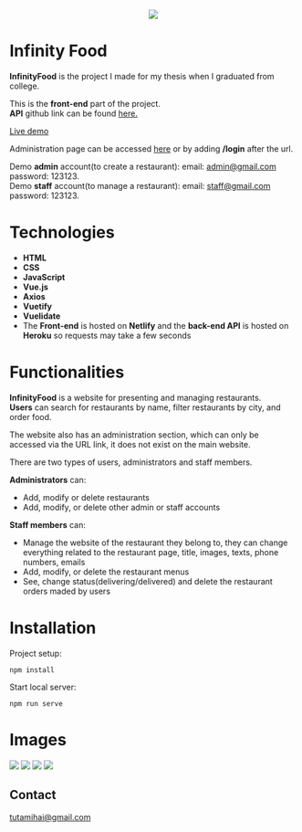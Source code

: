 <h1 align="center">
  <img src="https://user-images.githubusercontent.com/41682806/133333582-d3e7f099-2a99-4a07-8ffb-f8427ee322f2.png"/><br/>
</h1>

# Infinity Food
**InfinityFood** is the project I made for my thesis when I graduated from college.

This is the **front-end** part of the project.
<br>
**API** github link can be found
<a href="https://github.com/mihaituta/laravel-vue-api-food" rel="noreferrer" target="_blank">here.</a>

<a href="https://infinityfood.netlify.app" rel="noreferrer" target="_blank">Live demo</a>

Administration page can be accessed
<a href="https://infinityfood.netlify.app/login" rel="noreferrer" target="_blank">here</a>
or by adding **/login** after the url.

Demo **admin** account(to create a restaurant): email: admin@gmail.com password: 123123.
<br>
Demo **staff** account(to manage a restaurant): email: staff@gmail.com password: 123123.



# Technologies
- **HTML**
- **CSS**
- **JavaScript**
- **Vue.js**
- **Axios**
- **Vuetify**
- **Vuelidate**
- The **Front-end** is hosted on **Netlify** and the **back-end API** is hosted on **Heroku** so requests may take a few seconds

# Functionalities
**InfinityFood** is a website for presenting and managing restaurants.
<br>
**Users** can search for restaurants by name, filter restaurants by city, and order food.

The website also has an administration section, which can only be accessed via the URL link, it does not exist on the main website.

There are two types of users, administrators and staff members.

**Administrators** can:
- Add, modify or delete restaurants
- Add, modify, or delete other admin or staff accounts

**Staff members** can:
- Manage the website of the restaurant they belong to, they can change everything related to the restaurant page, title, images, texts, phone numbers, emails
- Add, modify, or delete the restaurant menus
- See, change status(delivering/delivered) and delete the restaurant orders maded by users
# Installation

Project setup:
```
npm install
```
Start local server:
```
npm run serve
```

# Images
<img src="https://user-images.githubusercontent.com/41682806/133335788-819b36fd-5e9d-423d-bb2c-7a771f1b057c.jpg"/>

<img src="https://user-images.githubusercontent.com/41682806/133335863-1cfeea41-9d65-43ac-97f2-7c6bffec48df.jpg"/>

<img src="https://user-images.githubusercontent.com/41682806/133335877-81537c1e-9dbf-420a-a853-e214b23baca5.jpg"/>

<img src="https://user-images.githubusercontent.com/41682806/133335893-4f3ac6bc-433d-4c93-bbcf-5632a3684945.jpg"/>

## Contact
tutamihai@gmail.com
